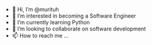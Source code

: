 - 👋 Hi, I’m @murituh
- 👀 I’m interested in becoming a Software Engineer
- 🌱 I’m currently learning Python 
- 💞️ I’m looking to collaborate on software development
- 📫 How to reach me ...

<!---
murituh/murituh is a ✨ special ✨ repository because its `README.md` (this file) appears on your GitHub profile.
You can click the Preview link to take a look at your changes.
--->
